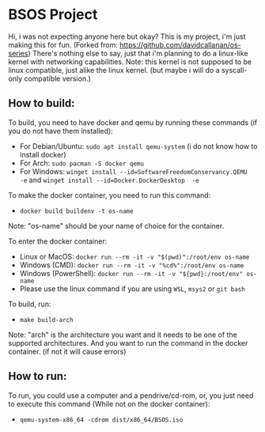 # BSOS Project

Hi, i was not expecting anyone here but okay?
This is my project, i'm just making this for fun. (Forked from: https://github.com/davidcallanan/os-series)
There's nothing else to say, just that i'm planning to do a linux-like kernel with networking capabilities.
Note: this kernel is not supposed to be linux compatible, just alike the linux kernel. (but maybe i will do a syscall-only compatible version.)

## How to build:

To build, you need to have docker and qemu by running these commands (if you do not have them installed):

 - For Debian/Ubuntu: `sudo apt install qemu-system` (i do not know how to install docker)
 - For Arch: `sudo pacman -S docker qemu`
 - For Windows: `winget install --id=SoftwareFreedomConservancy.QEMU  -e` and `winget install --id=Docker.DockerDesktop  -e`

To make the docker container, you need to run this command:
 - `docker build buildenv -t os-name`

Note: "os-name" should be your name of choice for the container.

To enter the docker container:
 - Linux or MacOS: `docker run --rm -it -v "$(pwd)":/root/env os-name`
 - Windows (CMD): `docker run --rm -it -v "%cd%":/root/env os-name`
 - Windows (PowerShell): `docker run --rm -it -v "${pwd}:/root/env" os-name`
 - Please use the linux command if you are using `WSL`, `msys2` or `git bash`

To build, run:
 - `make build-arch`

Note: "arch" is the architecture you want and it needs to be one of the supported architectures. And you want to run the command in the docker container. (if not it will cause errors)

## How to run:

To run, you could use a computer and a pendrive/cd-rom, or, you just need to execute this command (While not on the docker container): 
 - `qemu-system-x86_64 -cdrom dist/x86_64/BSOS.iso`
